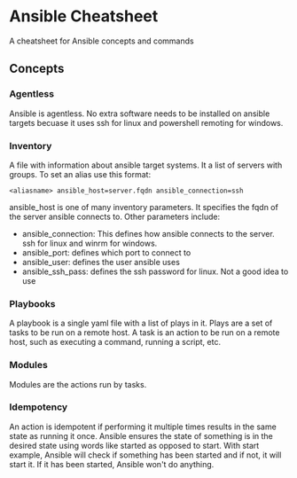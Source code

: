 # Ansible Cheatsheet
A cheatsheet for Ansible concepts and commands

## Concepts
### Agentless
Ansible is agentless. No extra software needs to be installed on ansible targets becuase it uses ssh for linux and powershell remoting for windows.

### Inventory
A file with information about ansible target systems. It a list of servers with groups. To set an alias use this format:
```
<aliasname> ansible_host=server.fqdn ansible_connection=ssh
```
ansible_host is one of many inventory parameters. It specifies the fqdn of the server ansible connects to. Other parameters include:
- ansible_connection: This defines how ansible connects to the server. ssh for linux and winrm for windows.
- ansible_port: defines which port to connect to
- ansible_user: defines the user ansible uses
- ansible_ssh_pass: defines the ssh password for linux. Not a good idea to use

### Playbooks
A playbook is a single yaml file with a list of plays in it. Plays are a set of tasks to be run on a remote host. A task is an action to be run on a remote host, such as executing a command, running a script, etc.

### Modules
Modules are the actions run by tasks. 

### Idempotency
An action is idempotent if performing it multiple times results in the same state as running it once. Ansible ensures the state of something is in the desired state using words like started as opposed to start. With start example, Ansible will check if something has been started and if not, it will start it. If it has been started, Ansible won't do anything.